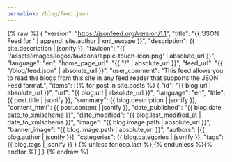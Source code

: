 ```yaml
---
permalink: /blog/feed.json
---
```

{% raw %}
{
    "version": "https://jsonfeed.org/version/1.1",
    "title": "{{ 'JSON Feed for ' | append: site.author | xml_escape }}",
    "description": {{ site.description | jsonify }},
    "favicon": "{{ '/assets/images/logos/favicons/apple-touch-icon.png' | absolute_url }}",
    "language": "en",
    "home_page_url": "{{ "/" | absolute_url }}",
    "feed_url": "{{ "/blog/feed.json" | absolute_url }}",
    "user_comment": "This feed allows you to read the blogs from this site in any feed reader that supports the JSON Feed format.",
    "items": [{% for post in site.posts %}
        {
            "id": "{{ blog.url | absolute_url }}",
            "url": "{{ blog.url | absolute_url }}",
            "language": "en",
            "title": {{ post.title | jsonify }},
            "summary": {{ blog.description | jsonify }},
            "content_html": {{ post.content | jsonify }},
            "date_published": "{{ blog.date | date_to_xmlschema }}",
            "date_modified": "{{ blog.last_modified_at | date_to_xmlschema }}",
            "image": "{{ blog.image.path | absolute_url }}",
            "banner_image": "{{ blog.image.path | absolute_url }}",
            "authors": [{{ blog.author | jsonify }}],
            "categories": {{ blog.categories | jsonify }},
            "tags": {{ blog.tags | jsonify }}
        }
        {% unless forloop.last %},{% endunless %}{% endfor %}
    ]
}
{% endraw %}